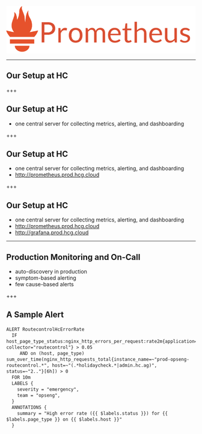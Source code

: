 ![logo](assets/prometheus.png)

---

## Our Setup at HC

+++

## Our Setup at HC

- one central server for collecting metrics, alerting, and dashboarding

+++

## Our Setup at HC

- one central server for collecting metrics, alerting, and dashboarding
- http://prometheus.prod.hcg.cloud

+++

## Our Setup at HC

- one central server for collecting metrics, alerting, and dashboarding
- http://prometheus.prod.hcg.cloud
- http://grafana.prod.hcg.cloud

---

## Production Monitoring and On-Call

- auto-discovery in production
- symptom-based alerting
- few cause-based alerts

+++

## A Sample Alert

```
ALERT RoutecontrolHcErrorRate
  IF host_page_type_status:nginx_http_errors_per_request:rate2m{application="holidaycheck", collector="routecontrol"} > 0.05
     AND on (host, page_type) sum_over_time(nginx_http_requests_total{instance_name=~"prod-opseng-routecontrol.*", host=~"(.*holidaycheck.*|admin.hc.ag)", status=~"2.."}[6h]) > 0
  FOR 10m
  LABELS {
    severity = "emergency",
    team = "opseng",
  }
  ANNOTATIONS {
    summary = "High error rate ({{ $labels.status }}) for {{ $labels.page_type }} on {{ $labels.host }}"
  }
```
